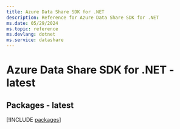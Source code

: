 ```yaml
---
title: Azure Data Share SDK for .NET
description: Reference for Azure Data Share SDK for .NET
ms.date: 05/29/2024
ms.topic: reference
ms.devlang: dotnet
ms.service: datashare
---
```

# Azure Data Share SDK for .NET - latest
## Packages - latest
[!INCLUDE [packages](data-share-index.md)]